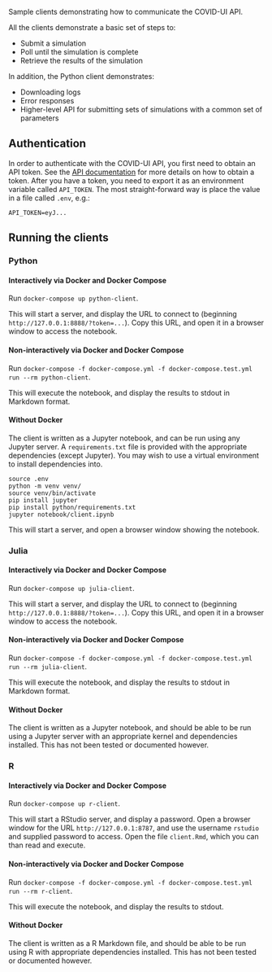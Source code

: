 Sample clients demonstrating how to communicate the COVID-UI API.

All the clients demonstrate a basic set of steps to:

* Submit a simulation
* Poll until the simulation is complete
* Retrieve the results of the simulation

In addition, the Python client demonstrates:

* Downloading logs
* Error responses
* Higher-level API for submitting sets of simulations with a common set of parameters

## Authentication

In order to authenticate with the COVID-UI API, you first need to obtain an API token.
See the [API documentation](https://covid-modelling-stg.epcc.ed.ac.uk/apidoc) for more details on how to obtain a token.
After you have a token, you need to export it as an environment variable called `API_TOKEN`.
The most straight-forward way is place the value in a file called `.env`, e.g.:

```
API_TOKEN=eyJ...
```

## Running the clients

### Python

#### Interactively via Docker and Docker Compose

Run `docker-compose up python-client`.

This will start a server, and display the URL to connect to (beginning `http://127.0.0.1:8888/?token=...`).
Copy this URL, and open it in a browser window to access the notebook.

#### Non-interactively via Docker and Docker Compose

Run `docker-compose -f docker-compose.yml -f docker-compose.test.yml run --rm python-client`.

This will execute the notebook, and display the results to stdout in Markdown format.

#### Without Docker

The client is written as a Jupyter notebook, and can be run using any Jupyter server.
A `requirements.txt` file is provided with the appropriate dependencies (except Jupyter).
You may wish to use a virtual environment to install dependencies into.

```
source .env
python -m venv venv/
source venv/bin/activate
pip install jupyter
pip install python/requirements.txt
jupyter notebook/client.ipynb
```

This will start a server, and open a browser window showing the notebook.

### Julia

#### Interactively via Docker and Docker Compose

Run `docker-compose up julia-client`.

This will start a server, and display the URL to connect to (beginning `http://127.0.0.1:8888/?token=...`).
Copy this URL, and open it in a browser window to access the notebook.

#### Non-interactively via Docker and Docker Compose

Run `docker-compose -f docker-compose.yml -f docker-compose.test.yml run --rm julia-client`.

This will execute the notebook, and display the results to stdout in Markdown format.

#### Without Docker

The client is written as a Jupyter notebook, and should be able to be run using a Jupyter server with an appropriate kernel and dependencies installed.
This has not been tested or documented however.

### R

#### Interactively via Docker and Docker Compose

Run `docker-compose up r-client`.

This will start a RStudio server, and display a password.
Open a browser window for the URL `http://127.0.0.1:8787`, and use the username `rstudio` and supplied password to access.
Open the file `client.Rmd`, which you can than read and execute.

#### Non-interactively via Docker and Docker Compose

Run `docker-compose -f docker-compose.yml -f docker-compose.test.yml run --rm r-client`.

This will execute the notebook, and display the results to stdout.

#### Without Docker

The client is written as a R Markdown file, and should be able to be run using R with appropriate dependencies installed.
This has not been tested or documented however.

